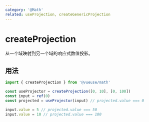 ```yaml
---
category: '@Math'
related: useProjection, createGenericProjection
---
```


# createProjection

从一个域映射到另一个域的响应式数值投影。

## 用法

```ts
import { createProjection } from '@vueuse/math'

const useProjector = createProjection([0, 10], [0, 100])
const input = ref(0)
const projected = useProjector(input) // projected.value === 0

input.value = 5 // projected.value === 50
input.value = 10 // projected.value === 100
```
